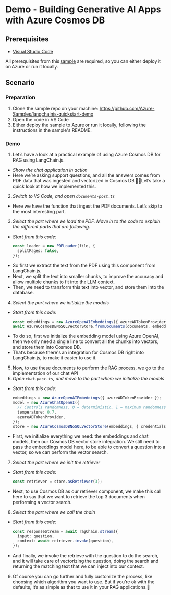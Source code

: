 # Demo - Building Generative AI Apps with Azure Cosmos DB

## Prerequisites
- [Visual Studio Code](https://code.visualstudio.com/)

All prerequisites from this [sample](https://github.com/Azure-Samples/serverless-chat-langchainjs/) are required, so you can either deploy it on Azure or run it locally.

## Scenario

### Preparation

1. Clone the sample repo on your machine: https://github.com/Azure-Samples/langchainjs-quickstart-demo
2. Open the code in VS Code
3. Either deploy the sample to Azure or run it locally, following the instructions in the sample's README.

### Demo

1. Let’s have a look at a practical example of using Azure Cosmos DB for RAG using LangChain.js. 
  - *Show the chat application in action*
  - Here we’re asking support questions, and all the answers comes from PDF data that was ingested and vectorized in Cosmos DB.Let’s take a quick look at how we implemented this.
2. *Switch to VS Code, and open `documents-post.ts`*
  - Here we have the function that ingest the PDF documents. Let’s skip to the most interesting part.
3. *Select the part where we load the PDF. Move in to the code to explain the different parts that are following.*
  - *Start from this code:*
      ```ts
      const loader = new PDFLoader(file, {
        splitPages: false,
      });
      ```
  - So first we extract the text from the PDF using this component from LangChain.js.
  - Next, we split the text into smaller chunks, to improve the accuracy and allow multiple chunks to fit into the LLM context.
  - Then, we need to transform this text into vector, and store them into the database.
4. *Select the part where we initialize the models*
  - *Start from this code:*
      ```ts
      const embeddings = new AzureOpenAIEmbeddings({ azureADTokenProvider });
      await AzureCosmosDBNoSQLVectorStore.fromDocuments(documents, embeddings, { credentials });
      ```
  - To do so, first we initialize the embedding model using Azure OpenAI, then we only need a single line to convert all the chunks into vectors, and store them into Cosmos DB.
  - That’s because there's an integration for Cosmos DB right into LangChain.js, to make it easier to use it.
5. Now, to use these documents to perform the RAG process, we go to the implementation of our chat API
6. *Open `chat-post.ts`, and move to the part where we initialize the models*
  - *Start from this code:*
      ```ts
      embeddings = new AzureOpenAIEmbeddings({ azureADTokenProvider });
      model = new AzureChatOpenAI({
        // Controls randomness. 0 = deterministic, 1 = maximum randomness
        temperature: 0.7,
        azureADTokenProvider,
      });
      store = new AzureCosmosDBNoSQLVectorStore(embeddings, { credentials });
      ```
  - First, we initialize everything we need: the embeddings and chat models, then our Cosmos DB vector store integration. We still need to pass the embeddings model here, to be able to convert a question into a vector, so we can perform the vector search.
7. *Select the part where we init the retriever*
  - *Start from this code:*
      ```ts
      const retriever = store.asRetriever(3);
      ```
  - Next, to use Cosmos DB as our retriever component, we make this call here to say that we want to retrieve the top 3 documents when performing a vector search.
8. *Select the part where we call the chain*
  - *Start from this code:*
      ```ts
      const responseStream = await ragChain.stream({
        input: question,
        context: await retriever.invoke(question),
      });
      ```
  - And finally, we invoke the retrieve with the question to do the search, and it will take care of vectorizing the question, doing the search and returning the matching text that we can inject into our context.
9. Of course you can go further and fully customize the process, like choosing which algorithm you want to use. But if you’re ok with the defaults, it’s as simple as that to use it in your RAG applications.

